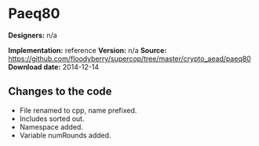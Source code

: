# Paeq80

**Designers:** n/a

**Implementation:** reference
**Version:** n/a
**Source:** https://github.com/floodyberry/supercop/tree/master/crypto_aead/paeq80
**Download date:** 2014-12-14

## Changes to the code

* File renamed to cpp, name prefixed.
* Includes sorted out.
* Namespace added.
* Variable numRounds added.
